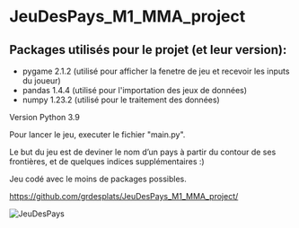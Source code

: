 # JeuDesPays_M1_MMA_project

## Packages utilisés pour le projet (et leur version): 

- pygame 2.1.2 (utilisé pour afficher la fenetre de jeu et recevoir les inputs du joueur)
- pandas 1.4.4 (utilisé pour l'importation des jeux de données)
- numpy 1.23.2 (utilisé pour le traitement des données)

Version Python 3.9

Pour lancer le jeu, executer le fichier "main.py".  

Le but du jeu est de deviner le nom d’un pays à partir du contour de ses frontières, et de quelques indices supplémentaires :)

Jeu codé avec le moins de packages possibles.

https://github.com/grdesplats/JeuDesPays_M1_MMA_project/

![JeuDesPays](https://user-images.githubusercontent.com/80618925/191925130-c0f5078e-a634-4fce-8d49-79ac7927832d.png)

